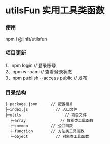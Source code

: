 # utilsFun 实用工具类函数

### 使用

npm i @linlt/utilsfun

### 项目更新

1、npm login // 登录账号 <br />
2、npm whoami // 查看登录状态 <br />
3、npm publish --access public // 发布 <br />

### 目录结构

```
├─package.json	    // 配置相关
├─index.js		      // 入口文件
├─utils				      // 项目文件
  ├─array		        // 数组类工具函数
  ├─common	        // 公共函数
  ├─function        // 方法类工具函数
  └─object		      // 对象类工具函数

```
